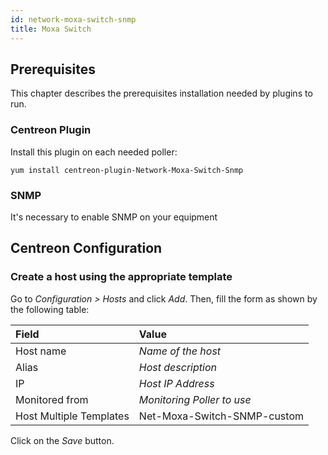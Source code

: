 ```yaml
---
id: network-moxa-switch-snmp
title: Moxa Switch
---
```


## Prerequisites

This chapter describes the prerequisites installation needed by plugins to run.

### Centreon Plugin

Install this plugin on each needed poller:

``` shell
yum install centreon-plugin-Network-Moxa-Switch-Snmp
```

### SNMP

It's necessary to enable SNMP on your equipment

## Centreon Configuration

### Create a host using the appropriate template

Go to *Configuration \> Hosts* and click *Add*. Then, fill the form as shown by
the following table:

| Field                   | Value                       |
| :---------------------- | :-------------------------- |
| Host name               | *Name of the host*          |
| Alias                   | *Host description*          |
| IP                      | *Host IP Address*           |
| Monitored from          | *Monitoring Poller to use*  |
| Host Multiple Templates | Net-Moxa-Switch-SNMP-custom |

Click on the *Save* button.
